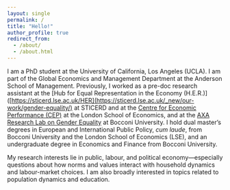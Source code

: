 ```yaml
---
layout: single
permalink: /
title: "Hello!"
author_profile: true
redirect_from:
  - /about/
  - /about.html
---
```

I am a PhD student at the University of California, Los Angeles (UCLA). I am part of the Global Economics and Management Department at the Anderson School of Management. Previously, I worked as a pre-doc research assistant at the [Hub for Equal Representation in the Economy (H.E.R.)]([https://sticerd.lse.ac.uk/HER](https://sticerd.lse.ac.uk/_new/our-work/gender-equality/) at STICERD and at the [Centre for Economic Performance (CEP)](https://cep.lse.ac.uk) at the London School of Economics, and at the [AXA Research Lab on Gender Equality](https://genderlab.unibocconi.eu/) at Bocconi University. I hold dual master’s degrees in European and International Public Policy, *cum laude*, from Bocconi University and the London School of Economics (LSE), and an undergraduate degree in Economics and Finance from Bocconi University.  

My research interests lie in public, labour, and political economy—especially questions about how norms and values interact with household dynamics and labour-market choices. I am also broadly interested in topics related to population dynamics and education.


